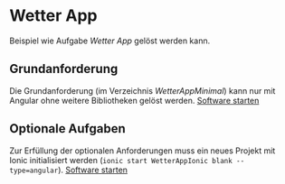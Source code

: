 Wetter App
==========

Beispiel wie Aufgabe _Wetter App_ gelöst werden kann.

Grundanforderung
----------------
Die Grundanforderung (im Verzeichnis _WetterAppMinimal_) kann nur mit Angular ohne weitere Bibliotheken gelöst werden.  [Software starten](https://tschuegge.github.io/WetterApp/WetterAppMinimal/dist/)

Optionale Aufgaben
------------------
Zur Erfüllung der optionalen Anforderungen muss ein neues Projekt mit Ionic initialisiert werden (`ionic start WetterAppIonic blank --type=angular`).  [Software starten](https://tschuegge.github.io/WetterApp/WetterAppIonic/www/)